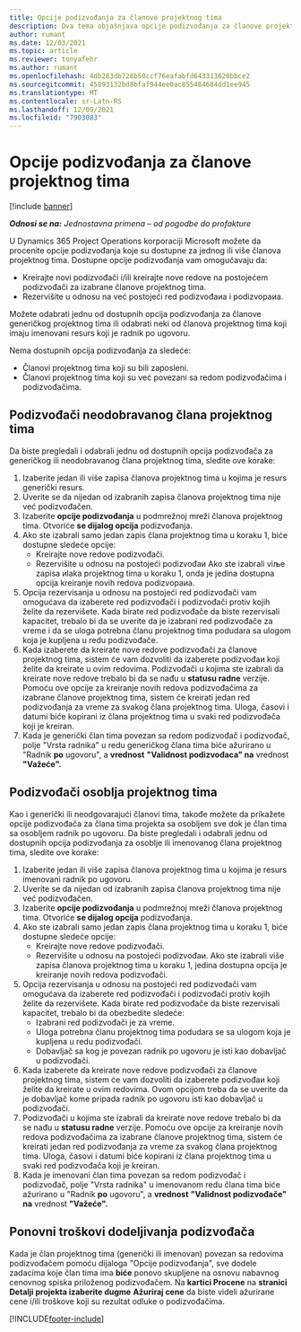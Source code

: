```yaml
---
title: Opcije podizvođanja za članove projektnog tima
description: Ova tema objašnjava opcije podizvođanja za članove projektnog tima u korporaciji Microsoft Dynamics 365 Project Operations.
author: rumant
ms.date: 12/03/2021
ms.topic: article
ms.reviewer: tonyafehr
ms.author: rumant
ms.openlocfilehash: 4db283db728b50ccf76eafabfd643313620bbce2
ms.sourcegitcommit: 45893132bd8bfaf944ee0ac855484684dd1ee945
ms.translationtype: MT
ms.contentlocale: sr-Latn-RS
ms.lasthandoff: 12/09/2021
ms.locfileid: "7903083"
---
```

# <a name="subcontracting-options-for-project-team-members"></a>Opcije podizvođanja za članove projektnog tima

[!include [banner](../../includes/dataverse-preview.md)]

_**Odnosi se na:** Jednostavna primena – od pogodbe do profakture_

U Dynamics 365 Project Operations korporaciji Microsoft možete da procenite opcije podizvođanja koje su dostupne za jednog ili više članova projektnog tima. Dostupne opcije podizvođanja vam omogućavaju da:

- Kreirajte novi podizvođači i/ili kreirajte nove redove na postojećem podizvođači za izabrane članove projektnog tima. 
- Rezervišite u odnosu na već postojeći red podizvođaиa i podizvoрaиa. 

Možete odabrati jednu od dostupnih opcija podizvođanja za članove generičkog projektnog tima ili odabrati neki od članova projektnog tima koji imaju imenovani resurs koji je radnik po ugovoru. 

Nema dostupnih opcija podizvođanja za sledeće:

- Članovi projektnog tima koji su bili zaposleni. 
- Članovi projektnog tima koji su već povezani sa redom podizvođačima i podizvođačima. 

## <a name="subcontracting-an-unstaffed-project-team-member"></a>Podizvođači neodobravanog člana projektnog tima

Da biste pregledali i odabrali jednu od dostupnih opcija podizvođača za generičkog ili neodobravanog člana projektnog tima, sledite ove korake:

1. Izaberite jedan ili više zapisa članova projektnog tima u kojima je resurs generički resurs.
2. Uverite se da nijedan od izabranih zapisa članova projektnog tima nije već podizvođačen. 
3. Izaberite **opcije podizvođanja** u podmrežnoj mreži članova projektnog tima. Otvoriće **se dijalog opcija** podizvođanja. 
4. Ako ste izabrali samo jedan zapis člana projektnog tima u koraku 1, biće dostupne sledeće opcije:
    - Kreirajte nove redove podizvođači. 
    - Rezervišite u odnosu na postojeći podizvođaи Ako ste izabrali viљe zapisa иlaka projektnog tima u koraku 1, onda je jedina dostupna opcija kreiranje novih redova podizvoрaиa.
5. Opcija rezervisanja u odnosu na postojeći red podizvođači vam omogućava da izaberete red podizvođači i podizvođači protiv kojih želite da rezervišete. Kada birate red podizvođače da biste rezervisali kapacitet, trebalo bi da se uverite da je izabrani red podizvođače za vreme i da se uloga potrebna članu projektnog tima podudara sa ulogom koja je kupljena u redu podizvođače.
6. Kada izaberete da kreirate nove redove podizvođači za članove projektnog tima, sistem će vam dozvoliti da izaberete podizvođaи koji želite da kreirate u ovim redovima. Podizvođači u kojima ste izabrali da kreirate nove redove trebalo bi da se nađu u **statusu radne** verzije. Pomoću ove opcije za kreiranje novih redova podizvođačima za izabrane članove projektnog tima, sistem će kreirati jedan red podizvođanja za vreme za svakog člana projektnog tima. Uloga, časovi i datumi biće kopirani iz člana projektnog tima u svaki red podizvođača koji je kreiran. 
7. Kada je generički član tima povezan sa redom podizvođač i podizvođač, polje "Vrsta radnika" u redu generičkog člana tima biće ažurirano u "Radnik **po** ugovoru", a **vrednost** **"Validnost podizvođaca" na** vrednost **"Važeće".**

## <a name="subcontracting-a-staffed-project-team-member"></a>Podizvođači osoblja projektnog tima

Kao i generički ili neodgovarajući članovi tima, takođe možete da prikažete opcije podizvođača za člana tima projekta sa osobljem sve dok je član tima sa osobljem radnik po ugovoru. Da biste pregledali i odabrali jednu od dostupnih opcija podizvođanja za osoblje ili imenovanog člana projektnog tima, sledite ove korake:

1. Izaberite jedan ili više zapisa članova projektnog tima u kojima je resurs imenovani radnik po ugovoru.
2. Uverite se da nijedan od izabranih zapisa članova projektnog tima nije već podizvođačen. 
3. Izaberite **opcije podizvođanja** u podmrežnoj mreži članova projektnog tima. Otvoriće **se dijalog opcija** podizvođanja. 
4. Ako ste izabrali samo jedan zapis člana projektnog tima u koraku 1, biće dostupne sledeće opcije:
      - Kreirajte nove redove podizvođači.
      - Rezervišite u odnosu na postojeći podizvođaи.
  Ako ste izabrali više zapisa članova projektnog tima u koraku 1, jedina dostupna opcija je kreiranje novih redova podizvođači.
5. Opcija rezervisanja u odnosu na postojeći red podizvođači vam omogućava da izaberete red podizvođači i podizvođači protiv kojih želite da rezervišete. Kada birate red podizvođače da biste rezervisali kapacitet, trebalo bi da obezbedite sledeće:
      - Izabrani red podizvođači je za vreme. 
      - Uloga potrebna članu projektnog tima podudara se sa ulogom koja je kupljena u redu podizvođači. 
      - Dobavljač sa kog je povezan radnik po ugovoru je isti kao dobavljač u podizvođači.
6. Kada izaberete da kreirate nove redove podizvođači za članove projektnog tima, sistem će vam dozvoliti da izaberete podizvođaи koji želite da kreirate u ovim redovima. Ovom opcijom treba da se uverite da je dobavljač kome pripada radnik po ugovoru isti kao dobavljač u podizvođači. 
7. Podizvođači u kojima ste izabrali da kreirate nove redove trebalo bi da se nađu u **statusu radne** verzije. Pomoću ove opcije za kreiranje novih redova podizvođačima za izabrane članove projektnog tima, sistem će kreirati jedan red podizvođanja za vreme za svakog člana projektnog tima. Uloga, časovi i datumi biće kopirani iz člana projektnog tima u svaki red podizvođača koji je kreiran.  
8. Kada je imenovani član tima povezan sa redom podizvođač i podizvođač, polje "Vrsta radnika" u imenovanom redu člana tima biće ažurirano u "Radnik **po** ugovoru", a **vrednost** **"Validnost podizvođače" na** vrednost **"Važeće".**

## <a name="re-costing-subcontractor-assignments"></a>Ponovni troškovi dodeljivanja podizvođača

Kada je član projektnog tima (generički ili imenovan) povezan sa redovima podizvođačem pomoću dijaloga "Opcije podizvođanja", sve dodele zadacima koje član tima ima **biće** ponovo skupljene na osnovu nabavnog cenovnog spiska priloženog podizvođačem. Na **kartici Procene** na **stranici Detalji projekta izaberite dugme** **Ažuriraj cene** da biste videli ažurirane cene i/ili troškove koji su rezultat odluke o podizvođačima.

[!INCLUDE[footer-include](../../includes/footer-banner.md)]
